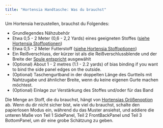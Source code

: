 ```yaml
---
title: "Hortensia Handtasche: Was du brauchst"
---
```


Um Hortensia herzustellen, brauchst du Folgendes:

- Grundlegendes Nähzubehör
- Etwa 0,5 - 2 Meter (0,6 - 2,2 Yards) eines geeigneten Stoffes ([siehe Hortensia Stoffoptionen](/docs/designs/hortensia/fabric/))
- Etwa 0,5 - 2 Meter Futterstoff ([siehe Hortensia Stoffoptionen](/docs/designs/hortensia/fabric/))
- Ein Reißverschluss, der kürzer ist als die Reißverschlussblende und der Breite der [Spule entspricht](/docs/designs/hortensia/options/zippersize/) ausgewählt
- (Optional) About 1 - 2 metres (1.1 - 2.2 yards) of bias binding if you want to bind the side panel edges on the outside.
- (Optional) Taschengurtband in der doppelten Länge des Gurtteils mit Nahtzugabe und ähnlicher Breite, wenn du keine eigenen Gurte machen möchtest.
- (Optional) Einlage zur Verstärkung des Stoffes und/oder für das Band

<Note>

Die Menge an Stoff, die du brauchst, hängt von [Hortensias Größenoption](/docs/designs/hortensia/options/size/) ab. Wenn du dir nicht sicher bist, wie viel du brauchst, schalte den papierlosen Modus ein, während du das Muster ansiehst, und addiere die unteren Maße von Teil 1 SidePanel, Teil 2 FrontBackPanel und Teil 3 BottomPanel, um dir eine grobe Schätzung zu geben.

</Note>
